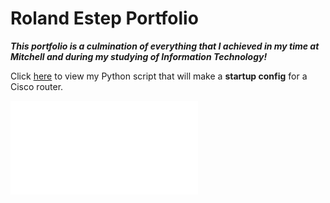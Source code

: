 # Roland Estep Portfolio

***This portfolio is a culmination of everything that I achieved in my time at Mitchell and during my studying of Information Technology!***

Click [here](https://github.com/rcestep/devnet_lab) to view my Python script that will make a **startup config** for a Cisco router.

![CCENT](images/Cisco%20Certified%20Entry%20Networking%20Technician%20certificate.pdf)
